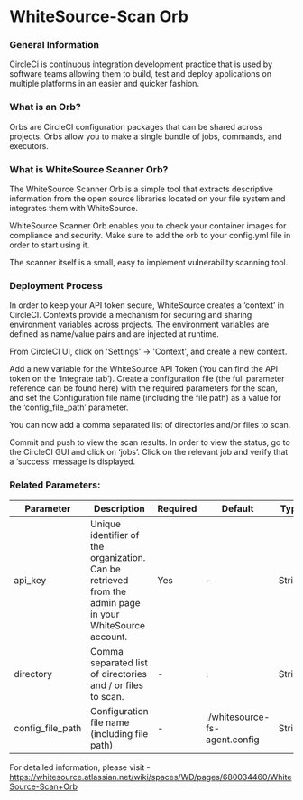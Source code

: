 WhiteSource-Scan Orb
==============================

### General Information
CircleCi is continuous integration development practice that is used by software teams allowing them to build, test and deploy applications on multiple platforms in an easier and quicker fashion.


### What is an Orb?

Orbs are CircleCI configuration packages that can be shared across projects. Orbs allow you to make a single bundle of jobs, commands, and executors.

### What is WhiteSource Scanner Orb?

The WhiteSource Scanner Orb is a simple tool that extracts descriptive information from the open source libraries located on your file system and integrates them with WhiteSource.

WhiteSource Scanner Orb enables you to check your container images for compliance and security. Make sure to add the orb to your config.yml file in order to start using it.

The scanner itself is a small, easy to implement vulnerability scanning tool.

### Deployment Process
In order to keep your API token secure, WhiteSource creates a ‘context’ in CircleCI. Contexts provide a mechanism for securing and sharing environment variables across projects. The environment variables are defined as name/value pairs and are injected at runtime.

From CircleCI UI, click on 'Settings' → 'Context', and create a new context.


Add a new variable for the WhiteSource API Token (You can find the API token on the ‘Integrate tab’).
Create a configuration file (the full parameter reference can be found here) with the required parameters for the scan, and set the Configuration file name (including the file path) as a value for the ‘config_file_path’ parameter.

You can now add a comma separated list of directories and/or files to scan.

Commit and push to view the scan results.
In order to view the status, go to the CircleCI GUI and click on ‘jobs’. Click on the relevant job and verify that a ‘success’ message is displayed.

### Related Parameters:

| Parameter  | Description | Required | Default | Type |
| -----------| -------------------------------------------------------------------------------------------------------- | ------------- | ------------- | ------------- |
| api_key  |  Unique identifier of the organization. Can be retrieved from the admin page in your WhiteSource account. | Yes | - | String |
| directory  |  Comma separated list of directories and / or files to scan. | - | . | String |
| config_file_path  |  Configuration file name (including file path) | - | ./whitesource-fs-agent.config | String |

For detailed information, please visit - https://whitesource.atlassian.net/wiki/spaces/WD/pages/680034460/WhiteSource-Scan+Orb
